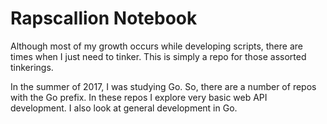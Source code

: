 # Rapscallion Notebook

Although most of my growth occurs while developing scripts, there are times when I just need to tinker.
This is simply a repo for those assorted tinkerings.

In the summer of 2017, I was studying Go.
So, there are a number of repos with the Go prefix.
In these repos I explore very basic web API development.
I also look at general development in Go.

